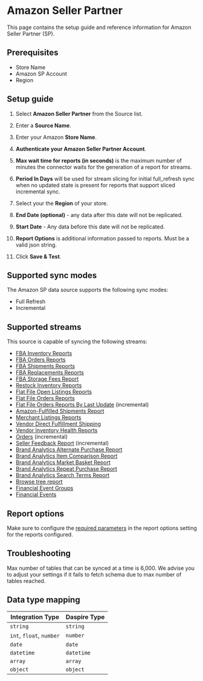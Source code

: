 # Amazon Seller Partner

This page contains the setup guide and reference information for Amazon Seller Partner (SP).

## Prerequisites

* Store Name
* Amazon SP Account
* Region

## Setup guide

1. Select **Amazon Seller Partner** from the Source list.

2. Enter a **Source Name**.

3. Enter your Amazon **Store Name**.

4. **Authenticate your Amazon Seller Partner Account**.

5. **Max wait time for reports (in seconds)** is the maximum number of minutes the connector waits for the generation of a report for streams.

6. **Period In Days** will be used for stream slicing for initial full_refresh sync when no updated state is present for reports that support sliced incremental sync. 

7. Select your the **Region** of your store.

8. **End Date (optional)** - any data after this date will not be replicated.

9. **Start Date** - Any data before this date will not be replicated.

10. **Report Options** is additional information passed to reports. Must be a valid json string.

11. Click **Save & Test**.

## Supported sync modes

The Amazon SP data source supports the following sync modes:

* Full Refresh
* Incremental

## Supported streams

This source is capable of syncing the following streams:

* [FBA Inventory Reports](https://sellercentral.amazon.com/gp/help/200740930)
* [FBA Orders Reports](https://sellercentral.amazon.com/gp/help/help.html?itemID=200989110)
* [FBA Shipments Reports](https://sellercentral.amazon.com/gp/help/help.html?itemID=200989100)
* [FBA Replacements Reports](https://sellercentral.amazon.com/help/hub/reference/200453300)
* [FBA Storage Fees Report](https://sellercentral.amazon.com/help/hub/reference/G202086720)
* [Restock Inventory Reports](https://sellercentral.amazon.com/help/hub/reference/202105670)
* [Flat File Open Listings Reports](https://developer-docs.amazon.com/sp-api/docs/reports-api-v2021-06-30-reference)
* [Flat File Orders Reports](https://developer-docs.amazon.com/sp-api/docs/reports-api-v2021-06-30-reference)
* [Flat File Orders Reports By Last Update](https://developer-docs.amazon.com/sp-api/docs/reports-api-v2021-06-30-reference) (incremental)
* [Amazon-Fulfilled Shipments Report](https://developer-docs.amazon.com/sp-api/docs/reports-api-v2021-06-30-reference)
* [Merchant Listings Reports](https://developer-docs.amazon.com/sp-api/docs/reports-api-v2021-06-30-reference)
* [Vendor Direct Fulfillment Shipping](https://developer-docs.amazon.com/sp-api/docs/vendor-direct-fulfillment-shipping-api-v1-reference)
* [Vendor Inventory Health Reports](https://developer-docs.amazon.com/sp-api/docs/reports-api-v2021-06-30-reference)
* [Orders](https://developer-docs.amazon.com/sp-api/docs/orders-api-v0-reference) (incremental)
* [Seller Feedback Report](https://developer-docs.amazon.com/sp-api/docs/reports-api-v2021-06-30-reference) (incremental)
* [Brand Analytics Alternate Purchase Report](https://developer-docs.amazon.com/sp-api/docs/report-type-values#brand-analytics-reports)
* [Brand Analytics Item Comparison Report](https://developer-docs.amazon.com/sp-api/docs/report-type-values#brand-analytics-reports)
* [Brand Analytics Market Basket Report](https://developer-docs.amazon.com/sp-api/docs/report-type-values#brand-analytics-reports)
* [Brand Analytics Repeat Purchase Report](https://developer-docs.amazon.com/sp-api/docs/report-type-values#brand-analytics-reports)
* [Brand Analytics Search Terms Report](https://developer-docs.amazon.com/sp-api/docs/report-type-values#brand-analytics-reports)
* [Browse tree report](https://github.com/amzn/selling-partner-api-docs/blob/main/references/reports-api/reporttype-values.md#browse-tree-report)
* [Financial Event Groups](https://developer-docs.amazon.com/sp-api/docs/finances-api-reference#get-financesv0financialeventgroups)
* [Financial Events](https://developer-docs.amazon.com/sp-api/docs/finances-api-reference#get-financesv0financialevents)

## Report options

Make sure to configure the [required parameters](https://developer-docs.amazon.com/sp-api/docs/report-type-values) in the report options setting for the reports configured.

## Troubleshooting

Max number of tables that can be synced at a time is 6,000. We advise you to adjust your settings if it fails to fetch schema due to max number of tables reached.

## Data type mapping

| Integration Type | Daspire Type |
| --- | --- |
| `string` | `string` |
| `int`, `float`, `number` | `number` |
| `date` | `date` |
| `datetime` | `datetime` |
| `array` | `array` |
| `object` | `object` |
